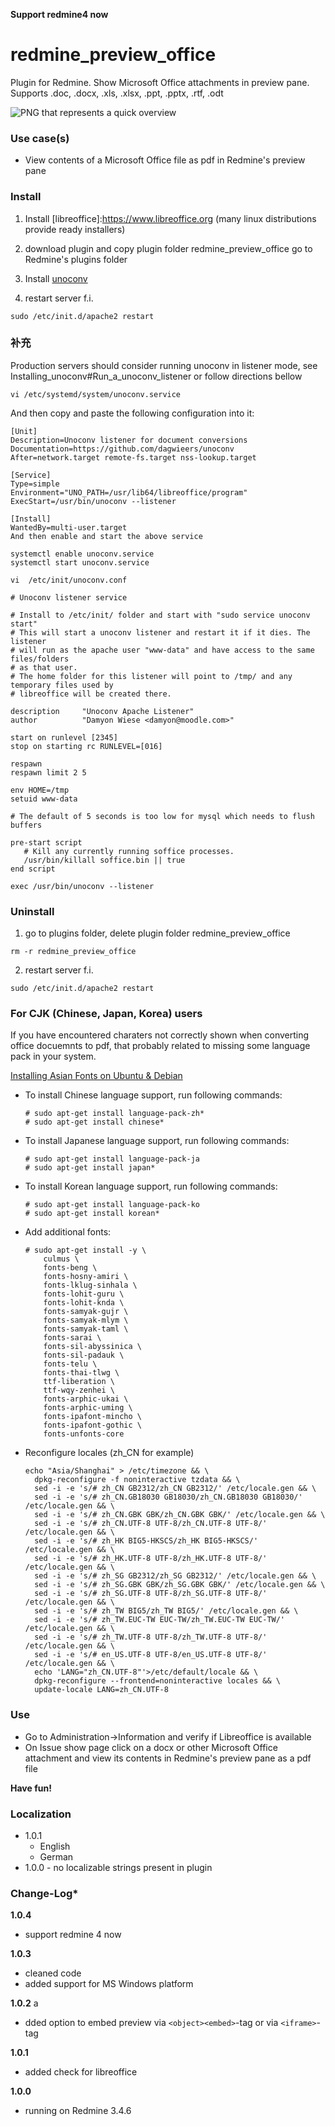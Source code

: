 **Support redmine4 now**

# redmine_preview_office

Plugin for Redmine. Show Microsoft Office attachments in preview pane. 
Supports .doc, .docx, .xls, .xlsx, .ppt, .pptx, .rtf, .odt

![PNG that represents a quick overview](/doc/Overview.png)

### Use case(s)

* View contents of a Microsoft Office file as pdf in Redmine's preview pane 

### Install

1. Install [libreoffice]:https://www.libreoffice.org (many linux distributions provide ready installers) 

2. download plugin and copy plugin folder redmine_preview_office go to Redmine's plugins folder 

3. Install [unoconv](https://github.com/unoconv/unoconv)

4. restart server f.i.  

`sudo /etc/init.d/apache2 restart`

### 补充

Production servers should consider running unoconv in listener mode, see Installing_unoconv#Run_a_unoconv_listener or follow directions bellow

  `vi /etc/systemd/system/unoconv.service`
    
  And then copy and paste the following configuration into it:

  ```
  [Unit]
  Description=Unoconv listener for document conversions
  Documentation=https://github.com/dagwieers/unoconv
  After=network.target remote-fs.target nss-lookup.target

[Service]
Type=simple
Environment="UNO_PATH=/usr/lib64/libreoffice/program"
ExecStart=/usr/bin/unoconv --listener

[Install]
WantedBy=multi-user.target
And then enable and start the above service

systemctl enable unoconv.service
systemctl start unoconv.service
  ```

`vi  /etc/init/unoconv.conf`

 ```
# Unoconv listener service

# Install to /etc/init/ folder and start with "sudo service unoconv start"
# This will start a unoconv listener and restart it if it dies. The listener
# will run as the apache user "www-data" and have access to the same files/folders
# as that user.
# The home folder for this listener will point to /tmp/ and any temporary files used by
# libreoffice will be created there.

description     "Unoconv Apache Listener"
author          "Damyon Wiese <damyon@moodle.com>"

start on runlevel [2345]
stop on starting rc RUNLEVEL=[016]

respawn
respawn limit 2 5

env HOME=/tmp
setuid www-data

# The default of 5 seconds is too low for mysql which needs to flush buffers

pre-start script
    # Kill any currently running soffice processes.
    /usr/bin/killall soffice.bin || true
end script

exec /usr/bin/unoconv --listener
```
 
### Uninstall

1. go to plugins folder, delete plugin folder redmine_preview_office

`rm -r redmine_preview_office`

2. restart server f.i. 

`sudo /etc/init.d/apache2 restart`

### For CJK (Chinese, Japan, Korea) users

If you have encountered charaters not correctly shown when converting office docuemnts to pdf, that probably related to missing some language pack in
your system.

[Installing Asian Fonts on Ubuntu & Debian](https://help.accusoft.com/PrizmDoc/v12.1/HTML/Installing_Asian_Fonts_on_Ubuntu_and_Debian.html)

* To install Chinese language support, run following commands:
  ```
  # sudo apt-get install language-pack-zh*
  # sudo apt-get install chinese*
  ```

* To install Japanese language support, run following commands:
  ```
  # sudo apt-get install language-pack-ja
  # sudo apt-get install japan*
  ```

* To install Korean language support, run following commands:
  ```
  # sudo apt-get install language-pack-ko
  # sudo apt-get install korean*
  ```

* Add additional fonts:
  ```
  # sudo apt-get install -y \
      culmus \
      fonts-beng \
      fonts-hosny-amiri \
      fonts-lklug-sinhala \
      fonts-lohit-guru \
      fonts-lohit-knda \
      fonts-samyak-gujr \
      fonts-samyak-mlym \
      fonts-samyak-taml \
      fonts-sarai \
      fonts-sil-abyssinica \
      fonts-sil-padauk \
      fonts-telu \
      fonts-thai-tlwg \
      ttf-liberation \
      ttf-wqy-zenhei \
      fonts-arphic-ukai \
      fonts-arphic-uming \
      fonts-ipafont-mincho \
      fonts-ipafont-gothic \
      fonts-unfonts-core
  ```

* Reconfigure locales (zh_CN for example)
  ```
  echo "Asia/Shanghai" > /etc/timezone && \
    dpkg-reconfigure -f noninteractive tzdata && \
    sed -i -e 's/# zh_CN GB2312/zh_CN GB2312/' /etc/locale.gen && \
    sed -i -e 's/# zh_CN.GB18030 GB18030/zh_CN.GB18030 GB18030/' /etc/locale.gen && \
    sed -i -e 's/# zh_CN.GBK GBK/zh_CN.GBK GBK/' /etc/locale.gen && \
    sed -i -e 's/# zh_CN.UTF-8 UTF-8/zh_CN.UTF-8 UTF-8/' /etc/locale.gen && \
    sed -i -e 's/# zh_HK BIG5-HKSCS/zh_HK BIG5-HKSCS/' /etc/locale.gen && \
    sed -i -e 's/# zh_HK.UTF-8 UTF-8/zh_HK.UTF-8 UTF-8/' /etc/locale.gen && \
    sed -i -e 's/# zh_SG GB2312/zh_SG GB2312/' /etc/locale.gen && \
    sed -i -e 's/# zh_SG.GBK GBK/zh_SG.GBK GBK/' /etc/locale.gen && \
    sed -i -e 's/# zh_SG.UTF-8 UTF-8/zh_SG.UTF-8 UTF-8/' /etc/locale.gen && \
    sed -i -e 's/# zh_TW BIG5/zh_TW BIG5/' /etc/locale.gen && \
    sed -i -e 's/# zh_TW.EUC-TW EUC-TW/zh_TW.EUC-TW EUC-TW/' /etc/locale.gen && \
    sed -i -e 's/# zh_TW.UTF-8 UTF-8/zh_TW.UTF-8 UTF-8/' /etc/locale.gen && \
    sed -i -e 's/# en_US.UTF-8 UTF-8/en_US.UTF-8 UTF-8/' /etc/locale.gen && \
    echo 'LANG="zh_CN.UTF-8"'>/etc/default/locale && \
    dpkg-reconfigure --frontend=noninteractive locales && \
    update-locale LANG=zh_CN.UTF-8
  ```

### Use

* Go to Administration->Information and verify if Libreoffice is available
* On Issue show page click on a docx or other Microsoft Office attachment and view its contents in Redmine's preview pane as a pdf file

**Have fun!**

### Localization

* 1.0.1 
  - English
  - German
* 1.0.0 - no localizable strings present in plugin

### Change-Log* 

**1.0.4**
  - support redmine 4 now

**1.0.3** 
  - cleaned code
  - added support for MS Windows platform

**1.0.2** a
  - dded option to embed preview via `<object><embed>`-tag or via `<iframe>`-tag

**1.0.1** 
  - added check for libreoffice

**1.0.0** 
  - running on Redmine 3.4.6 
